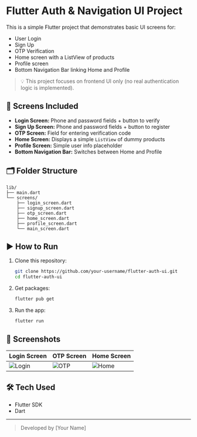 # Flutter Auth & Navigation UI Project

This is a simple Flutter project that demonstrates basic UI screens for:

- User Login
- Sign Up
- OTP Verification
- Home screen with a ListView of products
- Profile screen
- Bottom Navigation Bar linking Home and Profile

> 💡 This project focuses on frontend UI only (no real authentication logic is implemented).

## 📱 Screens Included

- **Login Screen:** Phone and password fields + button to verify
- **Sign Up Screen:** Phone and password fields + button to register
- **OTP Screen:** Field for entering verification code
- **Home Screen:** Displays a simple `ListView` of dummy products
- **Profile Screen:** Simple user info placeholder
- **Bottom Navigation Bar:** Switches between Home and Profile

## 🗂️ Folder Structure

```
lib/
├── main.dart
└── screens/
    ├── login_screen.dart
    ├── signup_screen.dart
    ├── otp_screen.dart
    ├── home_screen.dart
    ├── profile_screen.dart
    └── main_screen.dart
```

## ▶️ How to Run

1. Clone this repository:
   ```bash
   git clone https://github.com/your-username/flutter-auth-ui.git
   cd flutter-auth-ui
   ```

2. Get packages:
   ```bash
   flutter pub get
   ```

3. Run the app:
   ```bash
   flutter run
   ```

## 📸 Screenshots

| Login Screen | OTP Screen | Home Screen |
|--------------|------------|-------------|
| ![Login](screenshots/login.png) | ![OTP](screenshots/otp.png) | ![Home](screenshots/home.png) |

## 🛠️ Tech Used

- Flutter SDK
- Dart

---

> Developed by [Your Name]
